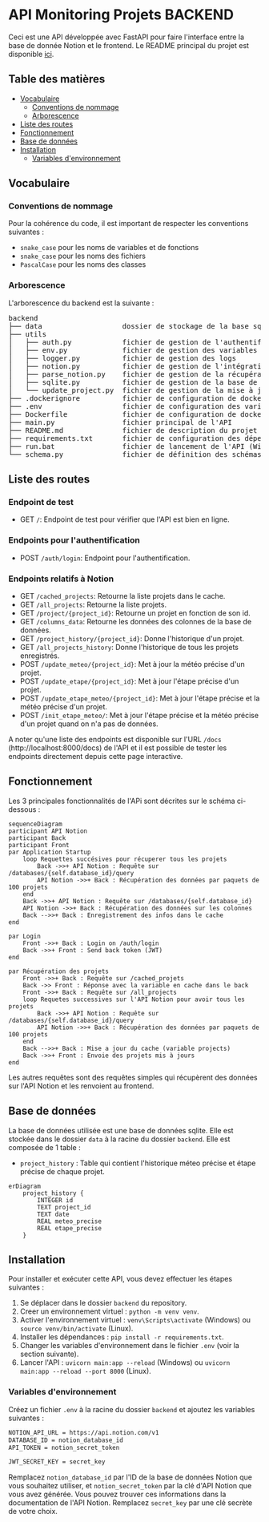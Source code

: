 # API Monitoring Projets BACKEND

Ceci est une API développée avec FastAPI pour faire l'interface entre la base de donnée Notion et le frontend.
Le README principal du projet est disponible [ici](../README.md).

## Table des matières

-   [Vocabulaire](#vocabulaire)
    -   [Conventions de nommage](#conventions-de-nommage)
    -   [Arborescence](#arborescence)
-   [Liste des routes](#liste-des-routes)
-   [Fonctionnement](#fonctionnement)
-   [Base de données](#base-de-données)
-   [Installation](#installation)
    -   [Variables d'environnement](#variables-denvironnement)

## Vocabulaire

### Conventions de nommage

Pour la cohérence du code, il est important de respecter les conventions suivantes :

-   `snake_case` pour les noms de variables et de fonctions
-   `snake_case` pour les noms des fichiers
-   `PascalCase` pour les noms des classes

### Arborescence

L'arborescence du backend est la suivante :

<pre>
backend
├── data                   dossier de stockage de la base sqlite
├── utils
│   ├── auth.py            fichier de gestion de l'authentification
│   ├── env.py             fichier de gestion des variables d'environnement
│   ├── logger.py          fichier de gestion des logs
│   ├── notion.py          fichier de gestion de l'intégration avec Notion
│   ├── parse_notion.py    fichier de gestion de la récupération des données de Notion
│   ├── sqlite.py          fichier de gestion de la base de données sqlite
│   └── update_project.py  fichier de gestion de la mise à jour des projets
├── .dockerignore          fichier de configuration de docker
├── .env                   fichier de configuration des variables d'environnement (non présent sur le repo)
├── Dockerfile             fichier de configuration de docker
├── main.py                fichier principal de l'API
├── README.md              fichier de description du projet
├── requirements.txt       fichier de configuration des dépendances
├── run.bat                fichier de lancement de l'API (Windows)
└── schema.py              fichier de définition des schémas de données
</pre>

## Liste des routes

### Endpoint de test

-   GET `/`: Endpoint de test pour vérifier que l'API est bien en ligne.

### Endpoints pour l'authentification

-   POST `/auth/login`: Endpoint pour l'authentification.

### Endpoints relatifs à Notion

-   GET `/cached_projects`: Retourne la liste projets dans le cache.
-   GET `/all_projects`: Retourne la liste projets.
-   GET `/project/{project_id}`: Retourne un projet en fonction de son id.
-   GET `/columns_data`: Retourne les données des colonnes de la base de données.
-   GET `/project_history/{project_id}`: Donne l'historique d'un projet.
-   GET `/all_projects_history`: Donne l'historique de tous les projets enregistrés.
-   POST `/update_meteo/{project_id}`: Met à jour la météo précise d'un projet.
-   POST `/update_etape/{project_id}`: Met à jour l'étape précise d'un projet.
-   POST `/update_etape_meteo/{project_id}`: Met à jour l'étape précise et la météo précise d'un projet.
-   POST `/init_etape_meteo/`: Met à jour l'étape précise et la météo précise d'un projet quand on n'a pas de données.

A noter qu'une liste des endpoints est disponible sur l'URL `/docs` (http://localhost:8000/docs) de l'API et il est possible de tester les endpoints directement depuis cette page interactive.

## Fonctionnement

Les 3 principales fonctionnalités de l'APi sont décrites sur le schéma ci-dessous :

```mermaid
sequenceDiagram
participant API Notion
participant Back
participant Front
par Application Startup
    loop Requettes succésives pour récuperer tous les projets
        Back ->>+ API Notion : Requête sur /databases/{self.database_id}/query
        API Notion ->>+ Back : Récupération des données par paquets de 100 projets
    end
    Back ->>+ API Notion : Requête sur /databases/{self.database_id}
    API Notion ->>+ Back : Récupération des données sur les colonnes
    Back -->>+ Back : Enregistrement des infos dans le cache
end

par Login
    Front ->>+ Back : Login on /auth/login
    Back ->>+ Front : Send back token (JWT)
end

par Récupération des projets
    Front ->>+ Back : Requête sur /cached_projets
    Back ->> Front : Réponse avec la variable en cache dans le back
    Front ->>+ Back : Requête sur /all_projects
    loop Requetes successives sur l'API Notion pour avoir tous les projets
        Back ->>+ API Notion : Requête sur /databases/{self.database_id}/query
        API Notion ->>+ Back : Récupération des données par paquets de 100 projets
    end
    Back -->>+ Back : Mise a jour du cache (variable projects)
    Back ->>+ Front : Envoie des projets mis à jours
end
```

Les autres requêtes sont des requêtes simples qui récupèrent des données sur l'API Notion et les renvoient au frontend.

## Base de données

La base de données utilisée est une base de données sqlite. Elle est stockée dans le dossier `data` à la racine du dossier `backend`. Elle est composée de 1 table :

-   `project_history` : Table qui contient l'historique méteo précise et étape précise de chaque projet.

```mermaid
erDiagram
    project_history {
        INTEGER id
        TEXT project_id
        TEXT date
        REAL meteo_precise
        REAL etape_precise
    }
```

## Installation

Pour installer et exécuter cette API, vous devez effectuer les étapes suivantes :

1. Se déplacer dans le dossier `backend` du repository.
2. Creer un environnement virtuel : `python -m venv venv`.
3. Activer l'environnement virtuel : `venv\Scripts\activate` (Windows) ou `source venv/bin/activate` (Linux).
4. Installer les dépendances : `pip install -r requirements.txt`.
5. Changer les variables d'environnement dans le fichier `.env` (voir la section suivante).
6. Lancer l'API : `uvicorn main:app --reload` (Windows) ou `uvicorn main:app --reload --port 8000` (Linux).

### Variables d'environnement

Créez un fichier `.env` à la racine du dossier `backend` et ajoutez les variables suivantes :

```bash
NOTION_API_URL = https://api.notion.com/v1
DATABASE_ID = notion_database_id
API_TOKEN = notion_secret_token

JWT_SECRET_KEY = secret_key
```

Remplacez `notion_database_id` par l'ID de la base de données Notion que vous souhaitez utiliser, et `notion_secret_token` par la clé d'API Notion que vous avez générée. Vous pouvez trouver ces informations dans la documentation de l'API Notion. Remplacez `secret_key` par une clé secrète de votre choix.
